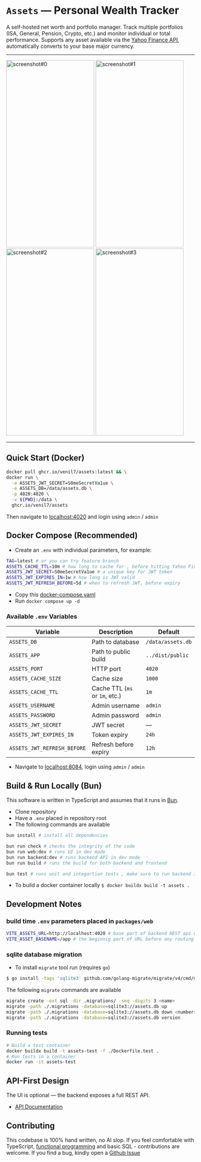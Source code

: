 # `Assets` — Personal Wealth Tracker

A self-hosted net worth and portfolio manager.
Track multiple portfolios (ISA, General, Pension, Crypto, etc.) and monitor individual or total performance.
Supports any asset available via the [Yahoo Finance API](https://finance.yahoo.com/), automatically converts to your base major currency.

---

<img width="235" height="500" alt="screenshot#0" src="https://github.com/user-attachments/assets/e3f5a0d5-b51d-434c-8142-8b7fc686fc14" />
<img width="235" height="500" alt="screenshot#1" src="https://github.com/user-attachments/assets/9cd1a5b4-c351-441b-80d5-0afee9b321a7" />
<img width="235" height="500" alt="screenshot#2" src="https://github.com/user-attachments/assets/20ce10c9-96ba-4bcc-84fc-0b9a9d9eda76" />
<img width="235" height="500" alt="screenshot#3" src="https://github.com/user-attachments/assets/dbbe952e-6618-4022-a588-812d1b5e6a5f" />

---

## Quick Start (Docker)

```sh
docker pull ghcr.io/venil7/assets:latest && \
docker run \
  -e ASSETS_JWT_SECRET=S0meSecretVa1ue \
  -e ASSETS_DB=/data/assets.db \
  -p 4020:4020 \
  -v ${PWD}:/data \
  ghcr.io/venil7/assets
```

Then navigate to [localhost:4020](localhost:4020) and login using `admin` / `admin`

## Docker Compose (Recommended)

- Create an `.env` with individual parameters, for example:

```sh
TAG=latest # or you can try feature branch
ASSETS_CACHE_TTL=10m # how long to cache for , before hitting Yahoo Finance API
ASSETS_JWT_SECRET=S0meSecretVa1ue # a unique key for JWT token
ASSETS_JWT_EXPIRES_IN=1w # how long is JWT valid
ASSETS_JWT_REFRESH_BEFORE=5d # when to refresh JWT, before expiry
```

- Copy this [docker-compose.yaml](docker-compose.yaml)
- Run `docker compose up -d`

### Available `.env` Variables

| Variable                    | Description                    | Default           |
| --------------------------- | ------------------------------ | ----------------- |
| `ASSETS_DB`                 | Path to database               | `/data/assets.db` |
| `ASSETS_APP`                | Path to public build           | `../dist/public`  |
| `ASSETS_PORT`               | HTTP port                      | `4020`            |
| `ASSETS_CACHE_SIZE`         | Cache size                     | `1000`            |
| `ASSETS_CACHE_TTL`          | Cache TTL (`ms` or `1m`, etc.) | `1m`              |
| `ASSETS_USERNAME`           | Admin username                 | `admin`           |
| `ASSETS_PASSWORD`           | Admin password                 | `admin`           |
| `ASSETS_JWT_SECRET`         | JWT secret                     | —                 |
| `ASSETS_JWT_EXPIRES_IN`     | Token expiry                   | `24h`             |
| `ASSETS_JWT_REFRESH_BEFORE` | Refresh before expiry          | `12h`             |

- Navigate to [localhost:8084](http://localhost:8084), login using `admin` / `admin`

## Build & Run Locally (Bun)

This software is written in TypeScript and assumes that it runs in [Bun](https://bun.sh).

- Clone repository
- Have a `.env` placed in repository root
- The following commands are available

```sh
bun install # install all dependencies

bun run check # checks the integrity of the code
bun run web:dev # runs UI in dev mode
bun run backend:dev # runs backend API in dev mode
bun run build # runs the build for both backend and frontend

bun test # runs unit and integartion tests , make sure to run backend in another terminal
```

- To build a docker container locally `$ docker buildx build -t assets .`

## Development Notes

### build time `.env` parameters placed in `packages/web`

```sh
VITE_ASSETS_URL=http://localhost:4020 # base part of backend REST api url, this param required in VITE DEV mode, but defaults to empty '' in production
VITE_ASSET_BASENAME=/app # the beginnig part of URL before any routing
```

### sqlite database migration

- To install `migrate` tool run (requires `go`)

```sh
$ go install -tags 'sqlite3' github.com/golang-migrate/migrate/v4/cmd/migrate@latest
```

The following `migrate` commands are available

```sh
migrate create -ext sql -dir .migrations/ -seq -digits 3 <name>
migrate -path ./.migrations -database=sqlite3://assets.db up
migrate -path ./.migrations -database=sqlite3://assets.db down <number>
migrate -path ./.migrations -database=sqlite3://assets.db version
```

### Running tests

```sh
# Build a test container
docker buildx build -t assets-test -f ./Dockerfile.test .
# Run tests in a container
docker run -it assets-test
```

## API-First Design

The UI is optional — the backend exposes a full REST API.

- [API Documentation](./API.md)

## Contributing

This codebase is 100% hand written, no AI slop. If you feel comfortable with TypeScript, [functional programming](https://amzn.eu/d/axUrvVz) and basic SQL - contributions are welcome. If you find a bug, kindly open a [Github Issue](https://github.com/venil7/assets/issues)
